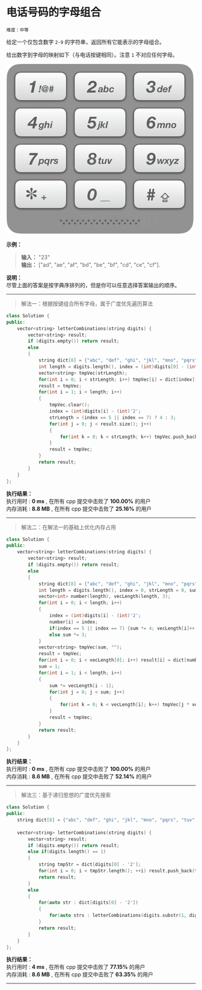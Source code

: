 # 电话号码的字母组合 #  
`难度：中等` 
 
给定一个仅包含数字 `2-9` 的字符串，返回所有它能表示的字母组合。

给出数字到字母的映射如下（与电话按键相同）。注意 `1` 不对应任何字母。

![pic](./pic/17_telephone_keypad.png "示意图")

**示例：**   
>**输入：** "23"  
>**输出：** ["ad", "ae", "af", "bd", "be", "bf", "cd", "ce", "cf"].  

**说明：**  
尽管上面的答案是按字典序排列的，但是你可以任意选择答案输出的顺序。  

---  
>解法一：根据按键组合所有字母，属于广度优先遍历算法  

```C++
class Solution {
public:
    vector<string> letterCombinations(string digits) {
        vector<string> result;
        if (digits.empty()) return result;
        else
        {
            string dict[8] = {"abc", "def", "ghi", "jkl", "mno", "pqrs", "tuv", "wxyz"};
            int length = digits.length(), index = (int)digits[0] - (int)'2', strLength = (index == 5 || index == 7) ? 4 : 3;
            vector<string> tmpVec(strLength);
            for(int i = 0; i < strLength; i++) tmpVec[i] = dict[index][i];
            result = tmpVec;
            for(int i = 1; i < length; i++)
            {
                tmpVec.clear();
                index = (int)digits[i] - (int)'2';
                strLength = (index == 5 || index == 7) ? 4 : 3;
                for(int j = 0; j < result.size(); j++)
                {
                    for(int k = 0; k < strLength; k++) tmpVec.push_back(result[j] + dict[index][k]);
                }
                result = tmpVec;
            }
            return result;
        }
    }
};
```  

**执行结果：**  
执行用时 : **0 ms** , 在所有 cpp 提交中击败了 **100.00%** 的用户  
内存消耗 : **8.8 MB** , 在所有 cpp 提交中击败了 **25.16%** 的用户  

---  
>解法二：在解法一的基础上优化内存占用  

```C++
class Solution {
public:
    vector<string> letterCombinations(string digits) {
        vector<string> result;
        if (digits.empty()) return result;
        else
        {
            string dict[8] = {"abc", "def", "ghi", "jkl", "mno", "pqrs", "tuv", "wxyz"};
            int length = digits.length(), index = 0, strLength = 0, sum = 1;
            vector<int> number(length), vecLength(length, 3);
            for(int i = 0; i < length; i++)
            {
                index = (int)digits[i] - (int)'2';
                number[i] = index;
                if(index == 5 || index == 7) {sum *= 4; vecLength[i]++;}
                else sum *= 3;
            }
            vector<string> tmpVec(sum, "");
            result = tmpVec;
            for(int i = 0; i < vecLength[0]; i++) result[i] = dict[number[0]][i];
            sum = 1;
            for(int i = 1; i < length; i++)
            {
                sum *= vecLength[i - 1];
                for(int j = 0; j < sum; j++)
                {
                    for(int k = 0; k < vecLength[i]; k++) tmpVec[j * vecLength[i] + k] = result[j] + dict[number[i]][k];
                }
                result = tmpVec;
            }
            return result;
        }
    }
};
```  

**执行结果：**  
执行用时 : **0 ms** , 在所有 cpp 提交中击败了 **100.00%** 的用户  
内存消耗 : **8.6 MB** , 在所有 cpp 提交中击败了 **52.14%** 的用户  

---  
>解法三：基于递归思想的广度优先搜索  

```C++
class Solution {
public:
    string dict[8] = {"abc", "def", "ghi", "jkl", "mno", "pqrs", "tuv", "wxyz"};

    vector<string> letterCombinations(string digits) {
        vector<string> result;
        if (digits.empty()) return result;
        else if(digits.length() == 1)
        {
            string tmpStr = dict[digits[0] - '2'];
            for(int i = 0; i < tmpStr.length(); ++i) result.push_back(tmpStr.substr(i, 1));
            return result;
        }
        else
        {
            for(auto str : dict[digits[0] - '2'])
            {
                for(auto strs : letterCombinations(digits.substr(1, digits.length() - 1))) result.push_back(str + strs);
            }
            return result;
        }
    }
};
```  

**执行结果：**  
执行用时 : **4 ms** , 在所有 cpp 提交中击败了 **77.15%** 的用户  
内存消耗 : **8.6 MB** , 在所有 cpp 提交中击败了 **63.35%** 的用户  

---  